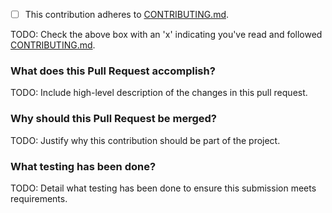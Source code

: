 - [ ] This contribution adheres to [CONTRIBUTING.md](https://github.com/ni/niveristand-instrument-addon-classes/blob/master/CONTRIBUTING.md).

TODO: Check the above box with an 'x' indicating you've read and followed [CONTRIBUTING.md](https://github.com/ni/niveristand-instrument-addon-classes/blob/master/CONTRIBUTING.md).

### What does this Pull Request accomplish?

TODO: Include high-level description of the changes in this pull request.

### Why should this Pull Request be merged?

TODO: Justify why this contribution should be part of the project.

### What testing has been done?

TODO: Detail what testing has been done to ensure this submission meets requirements.
